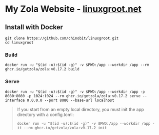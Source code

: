 # My Zola Website - [linuxgroot.net](https://linuxgroot.net)

## Install with Docker
```
git clone https://github.com/chinobit/linuxgroot.git
cd linuxgroot
```
### Build
`docker run -u "$(id -u):$(id -g)" -v $PWD:/app --workdir /app --rm ghcr.io/getzola/zola:v0.17.2 build`
### Serve
`docker run -u "$(id -u):$(id -g)" -v $PWD:/app --workdir /app -p 8080:8080 -p 1024:1024 --rm ghcr.io/getzola/zola:v0.17.2 serve --interface 0.0.0.0 --port 8080 --base-url localhost`

> If you start from an empty local directory, you must init the app directory with a config.toml:
>
> `docker run -u "$(id -u):$(id -g)" -v $PWD:/app --workdir /app -it --rm ghcr.io/getzola/zola:v0.17.2 init`
